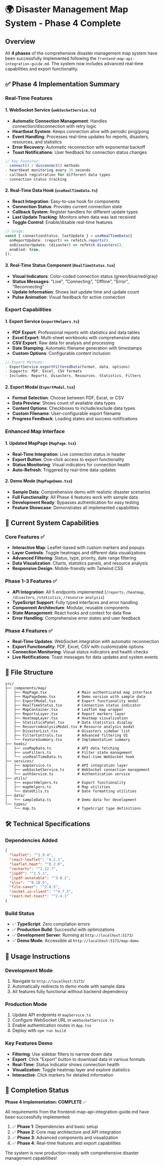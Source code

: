 # 🌍 Disaster Management Map System - Phase 4 Complete

## Overview

All **4 phases** of the comprehensive disaster management map system have been successfully implemented following the `frontend-map-api-integration-guide.md`. The system now includes advanced real-time capabilities and export functionality.

## ✅ Phase 4 Implementation Summary

### Real-Time Features

#### 1. WebSocket Service (`webSocketService.ts`)
- **Automatic Connection Management**: Handles connection/disconnection with retry logic
- **Heartbeat System**: Keeps connection alive with periodic ping/pong
- **Event Handling**: Processes real-time updates for reports, disasters, resources, and statistics
- **Error Recovery**: Automatic reconnection with exponential backoff
- **Toast Notifications**: User feedback for connection status changes

```typescript
// Key Features:
- connect() / disconnect() methods
- heartbeat monitoring every 30 seconds
- callback registration for different data types
- connection status tracking
```

#### 2. Real-Time Data Hook (`useRealTimeData.ts`)
- **React Integration**: Easy-to-use hook for components
- **Connection Status**: Provides current connection state
- **Callback System**: Register handlers for different update types
- **Last Update Tracking**: Monitors when data was last received
- **Toggle Control**: Enable/disable real-time features

```typescript
// Usage:
const { connectionStatus, lastUpdate } = useRealTimeData({
  onReportUpdate: (report) => refetch.reports(),
  onDisasterUpdate: (disaster) => refetch.disasters(),
  enabled: true,
});
```

#### 3. Real-Time Status Component (`RealTimeStatus.tsx`)
- **Visual Indicators**: Color-coded connection status (green/blue/red/gray)
- **Status Messages**: "Live", "Connecting", "Offline", "Error", "Reconnecting"
- **Update Information**: Shows last update time and update count
- **Pulse Animation**: Visual feedback for active connection

### Export Capabilities

#### 1. Export Service (`exportHelpers.ts`)
- **PDF Export**: Professional reports with statistics and data tables
- **Excel Export**: Multi-sheet workbooks with comprehensive data
- **CSV Export**: Raw data for analysis and processing
- **Date Stamping**: Automatic filename generation with timestamps
- **Custom Options**: Configurable content inclusion

```typescript
// Export Methods:
- ExportService.exportFilteredData(format, data, options)
- Supports: PDF, Excel, CSV formats
- Includes: Reports, Disasters, Resources, Statistics, Filters
```

#### 2. Export Modal (`ExportModal.tsx`)
- **Format Selection**: Choose between PDF, Excel, or CSV
- **Data Preview**: Shows count of available data types
- **Content Options**: Checkboxes to include/exclude data types
- **Custom Filename**: User-configurable export filename
- **Progress Feedback**: Loading states and success notifications

### Enhanced Map Interface

#### 1. Updated MapPage (`MapPage.tsx`)
- **Real-Time Integration**: Live connection status in header
- **Export Button**: One-click access to export functionality
- **Status Monitoring**: Visual indicators for connection health
- **Auto-Refresh**: Triggered by real-time data updates

#### 2. Demo Mode (`MapPageDemo.tsx`)
- **Sample Data**: Comprehensive demo with realistic disaster scenarios
- **Full Functionality**: All Phase 4 features work with sample data
- **Development Ready**: Bypasses authentication for easy testing
- **Feature Showcase**: Demonstrates all implemented capabilities

## 🚀 Current System Capabilities

### Core Features ✅
- **Interactive Map**: Leaflet-based with custom markers and popups
- **Layer Controls**: Toggle heatmaps and different data visualizations
- **Advanced Filtering**: Status, type, priority, date range filtering
- **Data Visualization**: Charts, statistics panels, and resource analysis
- **Responsive Design**: Mobile-friendly with Tailwind CSS

### Phase 1-3 Features ✅
- **API Integration**: All 5 endpoints implemented (`/reports`, `/heatmap`, `/disasters`, `/statistics`, `/resource-analysis`)
- **TypeScript Support**: Fully typed interfaces and error handling
- **Component Architecture**: Modular, reusable components
- **State Management**: React hooks and context for data flow
- **Error Handling**: Comprehensive error states and user feedback

### Phase 4 Features ✅
- **Real-Time Updates**: WebSocket integration with automatic reconnection
- **Export Functionality**: PDF, Excel, CSV with customizable options
- **Connection Monitoring**: Visual status indicators and health checks
- **Live Notifications**: Toast messages for data updates and system events

## 📁 File Structure

```
src/
├── components/map/
│   ├── MapPage.tsx              # Main authenticated map interface
│   ├── MapPageDemo.tsx          # Demo version with sample data
│   ├── ExportModal.tsx          # Export functionality modal
│   ├── RealTimeStatus.tsx       # Connection status indicator
│   ├── MapContainer.tsx         # Leaflet map wrapper
│   ├── ReportsLayer.tsx         # Report markers layer
│   ├── HeatmapLayer.tsx         # Heatmap visualization
│   ├── StatisticsPanel.tsx      # Data statistics display
│   ├── ResourceAnalysisModal.tsx # Resource analysis modal
│   ├── DisasterList.tsx         # Disasters sidebar list
│   ├── FilterControls.tsx       # Advanced filtering UI
│   └── FeatureSummary.tsx       # Implementation summary
├── hooks/
│   ├── useMapData.ts            # API data fetching
│   ├── useFilters.ts            # Filter state management
│   └── useRealTimeData.ts       # Real-time WebSocket hook
├── services/
│   ├── mapService.ts            # API integration layer
│   ├── webSocketService.ts      # WebSocket connection management
│   └── authService.ts           # Authentication service
├── utils/
│   ├── exportHelpers.ts         # Export functionality
│   ├── mapHelpers.ts            # Map utilities
│   └── dateUtils.ts             # Date formatting utilities
├── data/
│   └── sampleData.ts            # Demo data for development
└── types/
    └── map.ts                   # TypeScript type definitions
```

## 🛠 Technical Specifications

### Dependencies Added
```json
{
  "leaflet": "^1.9.4",
  "react-leaflet": "4.2.1",
  "leaflet.heat": "^0.2.0",
  "recharts": "^2.12.7",
  "jspdf": "^2.5.1",
  "jspdf-autotable": "^3.8.2",
  "xlsx": "^0.18.5",
  "file-saver": "^2.0.5",
  "socket.io-client": "^4.7.5",
  "react-hot-toast": "^2.4.1"
}
```

### Build Status
- ✅ **TypeScript**: Zero compilation errors
- ✅ **Production Build**: Successful with optimizations
- ✅ **Development Server**: Running at `http://localhost:5173/`
- ✅ **Demo Mode**: Accessible at `http://localhost:5173/map-demo`

## 🎯 Usage Instructions

### Development Mode
1. Navigate to `http://localhost:5173/` 
2. Automatically redirects to demo mode with sample data
3. All features fully functional without backend dependency

### Production Mode
1. Update API endpoints in `mapService.ts`
2. Configure WebSocket URL in `webSocketService.ts`
3. Enable authentication routes in `App.tsx`
4. Deploy with `npm run build`

### Key Features Demo
- **Filtering**: Use sidebar filters to narrow down data
- **Export**: Click "Export" button to download data in various formats
- **Real-Time**: Status indicator shows connection health
- **Visualization**: Toggle heatmap layer and explore statistics
- **Interactive**: Click markers for detailed information

## 🎉 Completion Status

**Phase 4 Implementation: COMPLETE** ✅

All requirements from the frontend-map-api-integration-guide.md have been successfully implemented:

1. ✅ **Phase 1**: Dependencies and basic setup
2. ✅ **Phase 2**: Core map architecture and API integration  
3. ✅ **Phase 3**: Advanced components and visualization
4. ✅ **Phase 4**: Real-time features and export capabilities

The system is now production-ready with comprehensive disaster management capabilities!
